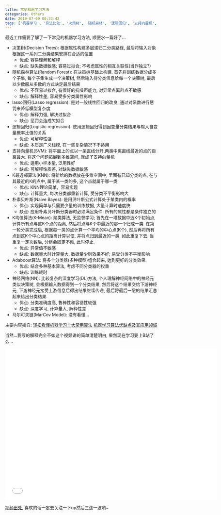 ```yaml
---
title: 常见机器学习方法
categories: Others
date: 2019-07-09 00:33:42
tags: ['机器学习', '算法比较', '决策树', '随机森林', '逻辑回归', '支持向量机', 'KNN', '朴素贝叶斯', 'K均值', 'Adaboost', '神经网络', 'machine learning', 'algorithm comparison', 'decision tree', 'random forest', 'logistic regression', 'SVM', 'KNN', 'naive bayes', 'K-means']
---
```


最近工作需要了解了一下常见的机器学习方法, 顺便水一篇好了...

<!-- more -->

- 决策树(Decision Trees): 根据属性构建多层递归二分类路径, 最后将输入对象根据这一系列二分类结果安排在合适的位置
  + 优点: 容易理解和解释
  + 缺点: 缺失数据敏感; 容易过拟合; 不考虑属性的相互关联性(当作独立?)
- 随机森林算法(Random Forest): 在决策树基础上构建. 首先将训练数据分成多个子集, 每个子集生成一个决策树, 然后输入待分类信息给每一个决策树, 最后以少数服从多数的方式决定最后结果
  + 优点: 不容易过拟合, 有很好的抗噪声能力, 对异常点离群点不敏感
  + 缺点: 解释性差, 容易受多分类属性影响
- lasso回归(Lasso regression): 是对一般线性回归的改良, 通过对系数进行惩罚来降低模型复杂度
  + 优点: 解释力强, 解决过拟合
  + 缺点: 惩罚会造成欠拟合
- 逻辑回归(Logistic regression): 使用逻辑回归得到因变量分类结果与输入自变量概率比值的关系
  + 优点: 可解释性强
  + 缺点: 本质是广义线模, 在一些复杂情况下不适用
- 支持向量机(SVM): 将平面上的点以一条直线分开,两类中离直线最近的点的距离最大. 将这个问题拓展到多维空间, 就成了支持向量机
  + 优点: 适用小样本量, 泛用性好
  + 缺点: 可解释性质差, 对缺失数据敏感
- K最近邻算法(KNN): 将新给的数据放在多维空间中, 里面有已知分类的点, 在与其最近的K的点中, 属于某一类的多, 这个点就属于哪一类
  + 优点: KNN理论简单，容易实现
  + 缺点: 计算量大, 每次分类都重新计算, 受分类不平衡影响大
- 朴素贝叶斯(Naive Bayes): 是用贝叶斯公式计算处于某类内的概率
  + 优点: 实现简单与只需要少量的训练数据, 大量计算时速度快
  + 缺点: 应用朴素贝叶斯分类器时必须满足条件: 所有的属性都是条件独立的
- K均值算法(K-Mean): 聚类算法, 无监督学习; 首先在一堆数据中选K个初始点, 计算所有点与这K个点的距离, 然后将点与K个中最近的那一个归成一类. 在第一轮分类完成后, 根据每一类的点计算一个平均的中心点(K个), 然后再将所有点到这K个中心点的距离计算以便, 并将点归到最近的一类. 如此重复下去. 当重复一定次数后, 分组会固定不动, 此时停止.
  + 优点: 异常值不敏感
  + 缺点: 数据量大时计算量大, 数据量少则效果不好; 易受分类不平衡影响
- Adaboost算法: 将多个分类器(多种模型)组合起来, 达到更好的分类效果.
  + 优点: 结合多种基本算法, 考虑不同分类器的权重
  + 缺点: 训练耗时
- 神经网络(NN): 比较复杂的深度学习(DL)方法, 个人理解神经网络中的神经元类似决策树, 会根据输入数据得到一个分类结果, 然后将这个结果交给下游神经元, 下游神经元接受上游信息后得出结果继续传递, 最后将最后一层的结果汇总起来给出分类结果.
  + 优点: 分类准确度高, 鲁棒性和容错性较强
  + 缺点: 深度学习, 计算量大, 解释性差
- 马尔可夫链(MarCov Model): 没有看懂...


主要内容摘自:
[轻松看懂机器学习十大常用算法](https://cloud.tencent.com/developer/article/1006091)
[机器学习算法优缺点及其应用领域](https://blog.csdn.net/mach_learn/article/details/39501849)

当然...我写的解释完全不如这个视频讲的简单清楚明白, 果然现在学习要上B站了么...
<iframe src="//player.bilibili.com/player.html?aid=20922906&cid=34291885&page=1" width="700" height="500" scrolling="no" border="0" frameborder="no" framespacing="0" allowfullscreen="true"> </iframe>

[视频出处](https://www.bilibili.com/video/av20922906?t=585), 喜欢的话一定去关注一下up然后三连一波哟~
